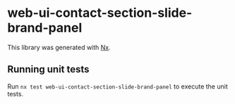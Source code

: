 # web-ui-contact-section-slide-brand-panel

This library was generated with [Nx](https://nx.dev).

## Running unit tests

Run `nx test web-ui-contact-section-slide-brand-panel` to execute the unit tests.
